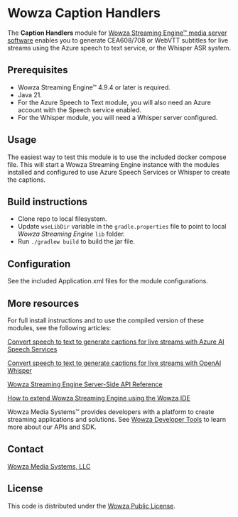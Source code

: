 # Wowza Caption Handlers
The **Caption Handlers** module for [Wowza Streaming Engine™ media server software](https://www.wowza.com/products/streaming-engine) enables you to generate CEA608/708 or WebVTT subtitles for live streams using the Azure speech to text service, or the Whisper ASR system.

## Prerequisites
* Wowza Streaming Engine™ 4.9.4 or later is required.
* Java 21.
* For the Azure Speech to Text module, you will also need an Azure account with the Speech service enabled.
* For the Whisper module, you will need a Whisper server configured.

## Usage
The easiest way to test this module is to use the included docker compose file. This will start a Wowza Streaming Engine instance with the modules installed and configured to use Azure Speech Services or Whisper to create the captions.

## Build instructions
* Clone repo to local filesystem.
* Update `wseLibDir` variable in the `gradle.properties` file to point to local _Wowza Streaming Engine_ `lib` folder.
* Run `./gradlew build` to build the jar file.

## Configuration
See the included Application.xml files for the module configurations.

## More resources
For full install instructions and to use the compiled version of these modules, see the following articles:

[Convert speech to text to generate captions for live streams with Azure AI Speech Services](https://www.wowza.com/docs/convert-speech-to-text-to-generate-captions-for-live-streams-with-azure-ai-speech-services)

[Convert speech to text to generate captions for live streams with OpenAI Whisper](https://www.wowza.com/docs/convert-speech-to-text-to-generate-captions-for-live-streams-with-openai-whisper)

[Wowza Streaming Engine Server-Side API Reference](https://www.wowza.com/resources/serverapi/)

[How to extend Wowza Streaming Engine using the Wowza IDE](https://www.wowza.com/docs/how-to-extend-wowza-streaming-engine-using-the-wowza-ide)

Wowza Media Systems™ provides developers with a platform to create streaming applications and solutions. See [Wowza Developer Tools](https://www.wowza.com/developer) to learn more about our APIs and SDK.

## Contact
[Wowza Media Systems, LLC](https://www.wowza.com/contact)

## License
This code is distributed under the [Wowza Public License](/LICENSE.txt).
